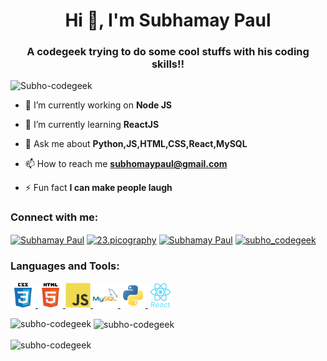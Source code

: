 <h1 align="center">Hi 👋, I'm Subhamay Paul</h1>
<h3 align="center">A codegeek trying to do some cool stuffs with his coding skills!!</h3>

<p align="left"> <img src="https://komarev.com/ghpvc/?username=Subho-codegeek&label=Profile%20views&color=0e75b6&style=flat" alt="Subho-codegeek" /> </p>

- 🔭 I’m currently working on **Node JS**

- 🌱 I’m currently learning **ReactJS**

- 💬 Ask me about **Python,JS,HTML,CSS,React,MySQL**

- 📫 How to reach me **subhomaypaul@gmail.com**

- ⚡ Fun fact **I can make people laugh**

<h3 align="left">Connect with me:</h3>
<p align="left">
<a href="https://linkedin.com/in/Subhamay Paul" target="blank"><img align="center" src="https://cdn.jsdelivr.net/npm/simple-icons@3.0.1/icons/linkedin.svg" alt="Subhamay Paul" height="30" width="40" /></a>
<a href="https://instagram.com/23.picography" target="blank"><img align="center" src="https://cdn.jsdelivr.net/npm/simple-icons@3.0.1/icons/instagram.svg" alt="23.picography" height="30" width="40" /></a>
<a href="https://www.youtube.com/c/Subhamay Paul" target="blank"><img align="center" src="https://cdn.jsdelivr.net/npm/simple-icons@3.0.1/icons/youtube.svg" alt="Subhamay Paul" height="30" width="40" /></a>
<a href="https://www.codechef.com/users/subho_codegeek" target="blank"><img align="center" src="https://cdn.jsdelivr.net/npm/simple-icons@3.1.0/icons/codechef.svg" alt="subho_codegeek" height="30" width="40" /></a>
</p>

<h3 align="left">Languages and Tools:</h3>
<p align="left"> <a href="https://www.w3schools.com/css/" target="_blank"> <img src="https://raw.githubusercontent.com/devicons/devicon/master/icons/css3/css3-original-wordmark.svg" alt="css3" width="40" height="40"/> </a> <a href="https://www.w3.org/html/" target="_blank"> <img src="https://raw.githubusercontent.com/devicons/devicon/master/icons/html5/html5-original-wordmark.svg" alt="html5" width="40" height="40"/> </a> <a href="https://developer.mozilla.org/en-US/docs/Web/JavaScript" target="_blank"> <img src="https://raw.githubusercontent.com/devicons/devicon/master/icons/javascript/javascript-original.svg" alt="javascript" width="40" height="40"/> </a> <a href="https://www.mysql.com/" target="_blank"> <img src="https://raw.githubusercontent.com/devicons/devicon/master/icons/mysql/mysql-original-wordmark.svg" alt="mysql" width="40" height="40"/> </a> <a href="https://www.python.org" target="_blank"> <img src="https://raw.githubusercontent.com/devicons/devicon/master/icons/python/python-original.svg" alt="python" width="40" height="40"/> </a> <a href="https://reactjs.org/" target="_blank"> <img src="https://raw.githubusercontent.com/devicons/devicon/master/icons/react/react-original-wordmark.svg" alt="react" width="40" height="40"/> </a> </p>

<p><img align="left" src="https://github-readme-stats.vercel.app/api/top-langs?username=subho-codegeek&show_icons=true&locale=en&layout=compact" alt="subho-codegeek" /></p>

<p>&nbsp;<img align="center" src="https://github-readme-stats.vercel.app/api?username=subho-codegeek&show_icons=true&locale=en" alt="subho-codegeek" /></p>

<p><img align="center" src="https://github-readme-streak-stats.herokuapp.com/?user=subho-codegeek&" alt="subho-codegeek" /></p>
